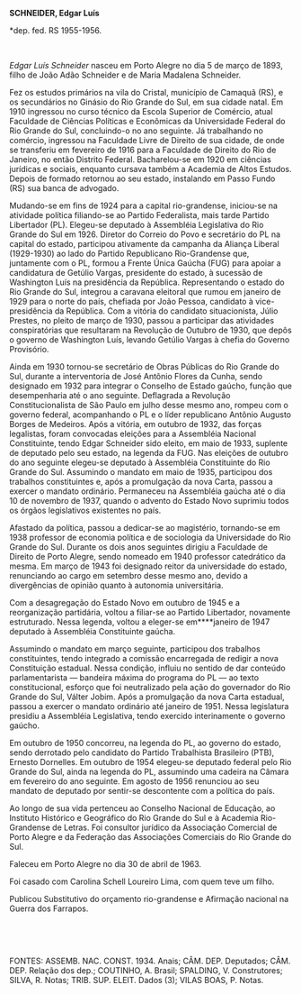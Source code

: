 **SCHNEIDER, Edgar Luís**

\*dep. fed. RS 1955-1956.

 

*Edgar Luís Schneider* nasceu em Porto Alegre no dia 5 de março de 1893,
filho de João Adão Schneider e de Maria Madalena Schneider.

Fez os estudos primários na vila do Cristal, município de Camaquã (RS),
e os secundários no Ginásio do Rio Grande do Sul, em sua cidade natal.
Em 1910 ingressou no curso técnico da Escola Superior de Comércio, atual
Faculdade de Ciências Políticas e Econômicas da Universidade Federal do
Rio Grande do Sul, concluindo-o no ano seguinte. Já trabalhando no
comércio, ingressou na Faculdade Livre de Direito de sua cidade, de onde
se transferiu em fevereiro de 1916 para a Faculdade de Direito do Rio de
Janeiro, no então Distrito Federal. Bacharelou-se em 1920 em ciências
jurídicas e sociais, enquanto cursava também a Academia de Altos
Estudos. Depois de formado retornou ao seu estado, instalando em Passo
Fundo (RS) sua banca de advogado.

Mudando-se em fins de 1924 para a capital rio-grandense, iniciou-se na
atividade política filiando-se ao Partido Federalista, mais tarde
Partido Libertador (PL). Elegeu-se deputado à Assembléia Legislativa do
Rio Grande do Sul em 1926. Diretor do Correio do Povo e secretário do PL
na capital do estado, participou ativamente da campanha da Aliança
Liberal (1929-1930) ao lado do Partido Republicano Rio-Grandense que,
juntamente com o PL, formou a Frente Única Gaúcha (FUG) para apoiar a
candidatura de Getúlio Vargas, presidente do estado, à sucessão de
Washington Luís na presidência da República. Representando o estado do
Rio Grande do Sul, integrou a caravana eleitoral que rumou em janeiro de
1929 para o norte do país, chefiada por João Pessoa, candidato à
vice-presidência da República. Com a vitória do candidato situacionista,
Júlio Prestes, no pleito de março de 1930, passou a participar das
atividades conspiratórias que resultaram na Revolução de Outubro de
1930, que depôs o governo de Washington Luís, levando Getúlio Vargas à
chefia do Governo Provisório.

Ainda em 1930 tornou-se secretário de Obras Públicas do Rio Grande do
Sul, durante a interventoria de José Antônio Flores da Cunha, sendo
designado em 1932 para integrar o Conselho de Estado gaúcho, função que
desempenharia até o ano seguinte. Deflagrada a Revolução
Constitucionalista de São Paulo em julho desse mesmo ano, rompeu com o
governo federal, acompanhando o PL e o líder republicano Antônio Augusto
Borges de Medeiros. Após a vitória, em outubro de 1932, das forças
legalistas, foram convocadas eleições para a Assembléia Nacional
Constituinte, tendo Edgar Schneider sido eleito, em maio de 1933,
suplente de deputado pelo seu estado, na legenda da FUG. Nas eleições de
outubro do ano seguinte elegeu-se deputado à Assembléia Constituinte do
Rio Grande do Sul. Assumindo o mandato em maio de 1935, participou dos
trabalhos constituintes e, após a promulgação da nova Carta, passou a
exercer o mandato ordinário. Permaneceu na Assembléia gaúcha até o dia
10 de novembro de 1937, quando o advento do Estado Novo suprimiu todos
os órgãos legislativos existentes no país.

Afastado da política, passou a dedicar-se ao magistério, tornando-se em
1938 professor de economia política e de sociologia da Universidade do
Rio Grande do Sul. Durante os dois anos seguintes dirigiu a Faculdade de
Direito de Porto Alegre, sendo nomeado em 1940 professor catedrático da
mesma. Em março de 1943 foi designado reitor da universidade do estado,
renunciando ao cargo em setembro desse mesmo ano, devido a divergências
de opinião quanto à autonomia universitária.

Com a desagregação do Estado Novo em outubro de 1945 e a reorganização
partidária, voltou a filiar-se ao Partido Libertador, novamente
estruturado. Nessa legenda, voltou a eleger-se em****janeiro de 1947
deputado à Assembléia Constituinte gaúcha.

Assumindo o mandato em março seguinte, participou dos trabalhos
constituintes, tendo integrado a comissão encarregada de redigir a nova
Constituição estadual. Nessa condição, influiu no sentido de dar
conteúdo parlamentarista — bandeira máxima do programa do PL — ao texto
constitucional, esforço que foi neutralizado pela ação do governador do
Rio Grande do Sul, Válter Jobim. Após a promulgação da nova Carta
estadual, passou a exercer o mandato ordinário até janeiro de 1951.
Nessa legislatura presidiu a Assembléia Legislativa, tendo exercido
interinamente o governo gaúcho.

Em outubro de 1950 concorreu, na legenda do PL, ao governo do estado,
sendo derrotado pelo candidato do Partido Trabalhista Brasileiro (PTB),
Ernesto Dornelles. Em outubro de 1954 elegeu-se deputado federal pelo
Rio Grande do Sul, ainda na legenda do PL, assumindo uma cadeira na
Câmara em fevereiro do ano seguinte. Em agosto de 1956 renunciou ao seu
mandato de deputado por sentir-se descontente com a política do país.

Ao longo de sua vida pertenceu ao Conselho Nacional de Educação, ao
Instituto Histórico e Geográfico do Rio Grande do Sul e à Academia
Rio-Grandense de Letras. Foi consultor jurídico da Associação Comercial
de Porto Alegre e da Federação das Associações Comerciais do Rio Grande
do Sul.

Faleceu em Porto Alegre no dia 30 de abril de 1963.

Foi casado com Carolina Schell Loureiro Lima, com quem teve um filho.

Publicou Substitutivo do orçamento rio-grandense e Afirmação nacional na
Guerra dos Farrapos.

 

 

FONTES: ASSEMB. NAC. CONST. 1934. Anais; CÂM. DEP. Deputados; CÂM. DEP.
Relação dos dep.; COUTINHO, A. Brasil; SPALDING, V. Construtores; SILVA,
R. Notas; TRIB. SUP. ELEIT. Dados (3); VILAS BOAS, P. Notas.

 
